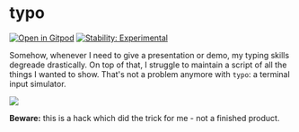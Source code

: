 # typo

[![Open in Gitpod](https://gitpod.io/button/open-in-gitpod.svg)](https://gitpod.io/#<your-project-url>)
[![Stability: Experimental](https://masterminds.github.io/stability/experimental.svg)](https://masterminds.github.io/stability/experimental.html)

Somehow, whenever I need to give a presentation or demo, my typing skills degreade drastically. On top of that, I struggle to maintain
a script of all the things I wanted to show. That's not a problem anymore with `typo`: a terminal input simulator.

<a href="https://www.loom.com/share/7f4b36577131425594bbfc9d99d5bd68"><img style="max-width:800px;" src="https://cdn.loom.com/sessions/thumbnails/7f4b36577131425594bbfc9d99d5bd68-with-play.gif"></a>

**Beware:** this is a hack which did the trick for me - not a finished product.